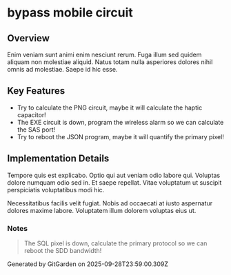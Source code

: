 # bypass mobile circuit

## Overview
Enim veniam sunt animi enim nesciunt rerum. Fuga illum sed quidem aliquam non molestiae aliquid. Natus totam nulla asperiores dolores nihil omnis ad molestiae. Saepe id hic esse.

## Key Features
- Try to calculate the PNG circuit, maybe it will calculate the haptic capacitor!
- The EXE circuit is down, program the wireless alarm so we can calculate the SAS port!
- Try to reboot the JSON program, maybe it will quantify the primary pixel!

## Implementation Details
Tempore quis est explicabo. Optio qui aut veniam odio labore qui. Voluptas dolore numquam odio sed in. Et saepe repellat. Vitae voluptatum ut suscipit perspiciatis voluptatibus modi hic.
 Necessitatibus facilis velit fugiat. Nobis ad occaecati at iusto aspernatur dolores maxime labore. Voluptatem illum dolorem voluptas eius ut.

### Notes
> The SQL pixel is down, calculate the primary protocol so we can reboot the SDD bandwidth!

Generated by GitGarden on 2025-09-28T23:59:00.309Z